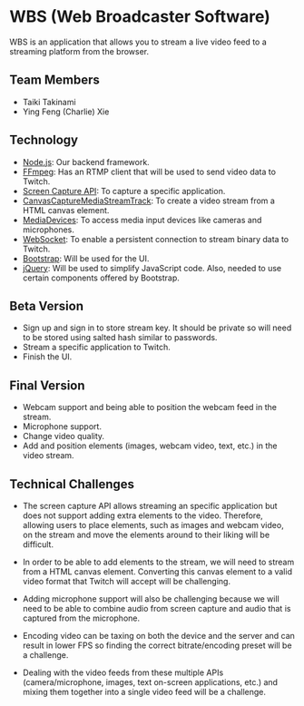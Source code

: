 # WBS (Web Broadcaster Software)

WBS is an application that allows you to stream a live video feed to a streaming platform from the browser.

## Team Members

- Taiki Takinami
- Ying Feng (Charlie) Xie

## Technology

- [Node.js](https://nodejs.org/en/): Our backend framework.
- [FFmpeg](https://www.ffmpeg.org/): Has an RTMP client that will be used to send video data to Twitch.
- [Screen Capture API](https://developer.mozilla.org/en-US/docs/Web/API/Screen_Capture_API): To capture a specific application.
- [CanvasCaptureMediaStreamTrack](https://developer.mozilla.org/en-US/docs/Web/API/CanvasCaptureMediaStreamTrack): To create a video stream from a HTML canvas element.
- [MediaDevices](https://developer.mozilla.org/en-US/docs/Web/API/MediaDevices): To access media input devices like cameras and microphones.
- [WebSocket](https://developer.mozilla.org/en-US/docs/Web/API/WebSockets_API): To enable a persistent connection to stream binary data to Twitch.
- [Bootstrap](https://getbootstrap.com/): Will be used for the UI.
- [jQuery](https://jquery.com/): Will be used to simplify JavaScript code. Also, needed to use certain components offered by Bootstrap.

## Beta Version

- Sign up and sign in to store stream key. It should be private so will need to be stored using salted hash similar to passwords.
- Stream a specific application to Twitch.
- Finish the UI.

## Final Version

- Webcam support and being able to position the webcam feed in the stream.
- Microphone support.
- Change video quality.
- Add and position elements (images, webcam video, text, etc.) in the video stream.

## Technical Challenges

- The screen capture API allows streaming an specific application but does not support adding extra elements to the video. Therefore, allowing users to place elements, such as images and webcam video, on the stream and move the elements around to their liking will be difficult.

- In order to be able to add elements to the stream, we will need to stream from a HTML canvas element. Converting this canvas element to a valid video format that Twitch will accept will be challenging.

- Adding microphone support will also be challenging because we will need to be able to combine audio from screen capture and audio that is captured from the microphone.

- Encoding video can be taxing on both the device and the server and can result in lower FPS so finding the correct bitrate/encoding preset will be a challenge.

- Dealing with the video feeds from these multiple APIs (camera/microphone, images, text on-screen applications, etc.) and mixing them together into a single video feed will be a challenge.
